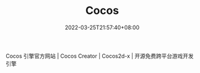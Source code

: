 ﻿---
weight: 
title: "Cocos"
description: "Cocos 引擎官方网站 | Cocos Creator | Cocos2d-x | 开源免费跨平台游戏开发引擎"
date: 2022-03-25T21:57:40+08:00
lastmod: 2022-03-25T16:45:40+08:00
draft: false
authors: ["Metabd"]
featuredImage: "284.webp"
link: "https://www.cocos.com/"
tags: ["Cocos","开发者服务"]
categories: ["navigation"]
navigation: ["开发者服务"]
lightgallery: true
toc: true
pinned: false
recommend: false
recommend1: false
---
Cocos 引擎官方网站 | Cocos Creator | Cocos2d-x | 开源免费跨平台游戏开发引擎
